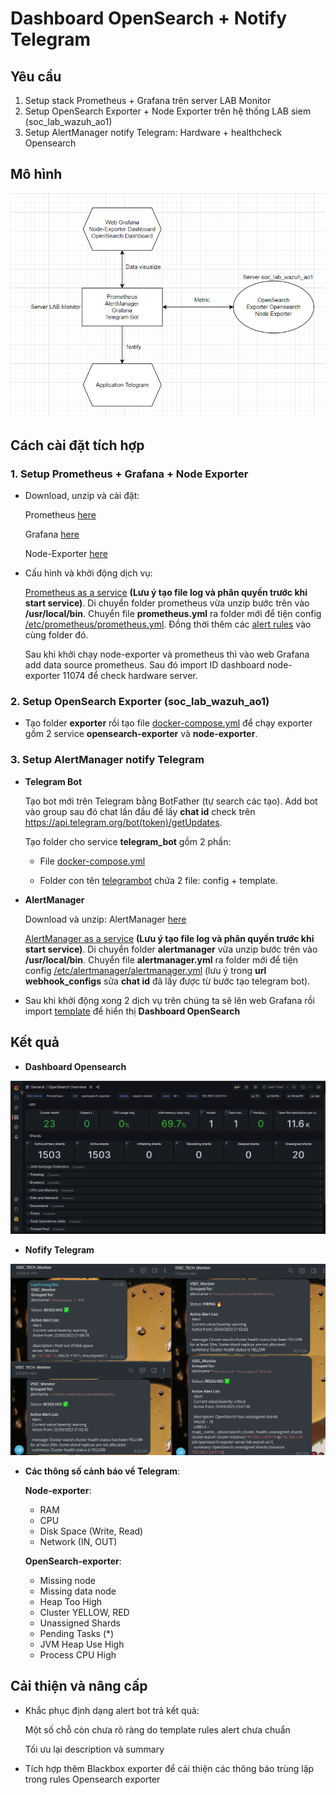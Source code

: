 # Dashboard OpenSearch + Notify Telegram
## Yêu cầu
1. Setup stack Prometheus + Grafana trên server LAB Monitor
2. Setup OpenSearch Exporter + Node Exporter trên hệ thống LAB siem (soc_lab_wazuh_ao1)
3. Setup AlertManager notify Telegram: Hardware + healthcheck Opensearch
## Mô hình
![Mo hinh](/Picture/Mo%20hinh.png)
## Cách cài đặt tích hợp
### 1. Setup Prometheus + Grafana + Node Exporter
- Download, unzip và cài đặt:

    Prometheus [here](https://github.com/prometheus/prometheus/releases/download/v2.43.0/prometheus-2.43.0.linux-amd64.tar.gz)
    
    Grafana [here](https://dl.grafana.com/enterprise/release/grafana-enterprise_9.4.7_amd64.deb)

    Node-Exporter [here](/Node-Exporter/docker-compose.yml)

- Cấu hình và khởi động dịch vụ:

    [Prometheus as a service](/Prometheus/prometheus.service) **(Lưu ý tạo file log và phân quyền trước khi start service)**. Di chuyển folder prometheus vừa unzip bước trên vào **/usr/local/bin**. Chuyển file **prometheus.yml** ra folder mới để tiện config [/etc/prometheus/prometheus.yml](/Prometheus/prometheus.yml). Đồng thời thêm các [alert rules](/Prometheus/alert/) vào cùng folder đó.

    Sau khi khởi chạy node-exporter và prometheus thì vào web Grafana add data source prometheus. Sau đó import ID dashboard node-exporter 11074 để check hardware server.

### 2. Setup OpenSearch Exporter (soc_lab_wazuh_ao1)
- Tạo folder **exporter** rồi tạo file [docker-compose.yml](/Opensearch-Exporter/docker-compose.yml) để chạy exporter gồm 2 service **opensearch-exporter** và **node-exporter**.

### 3. Setup AlertManager notify Telegram
- **Telegram Bot**

    Tạo bot mới trên Telegram bằng BotFather (tự search các tạo). Add bot vào group sau đó chat lần đầu để lấy **chat id** check trên https://api.telegram.org/bot(token)/getUpdates.

    Tạo folder cho service **telegram_bot** gồm 2 phần:

    - File [docker-compose.yml](/Telegram%20Bot/docker-compose.yml)
    
    - Folder con tên [telegrambot](/Telegram%20Bot/telegrambot/) chứa 2 file: config + template.

- **AlertManager**

    Download và unzip: AlertManager [here](https://github.com/prometheus/alertmanager/releases/download/v0.25.0/alertmanager-0.25.0.linux-amd64.tar.gz)

    [AlertManager as a service](/AlertManager/alertmanager.service) **(Lưu ý tạo file log và phân quyền trước khi start service)**. Di chuyển folder **alertmanager** vừa unzip bước trên vào **/usr/local/bin**. Chuyển file **alertmanager.yml** ra folder mới để tiện config [/etc/alertmanager/alertmanager.yml](/AlertManager/alertmanager.yml) (lưu ý trong **url webhook_configs** sửa **chat id** đã lấy được từ bước tạo telegram bot).

- Sau khi khởi động xong 2 dịch vụ trên chúng ta sẽ lên web Grafana rồi import [template](/Dashboard%20Template/Opensearch-overview.json) để hiển thị **Dashboard OpenSearch**

## Kết quả
- **Dashboard Opensearch**

![Dashboard Opensearch](/Picture/Opensearch%20Dashboard.png)

- **Nofify Telegram**

![Bot Telegram Notify](/Picture/Notify%20Telegram%20Bot.png)

- **Các thông số cảnh báo về Telegram**:
    
    **Node-exporter**:
    
    - RAM
    - CPU
    - Disk Space (Write, Read)
    - Network (IN, OUT)

    **OpenSearch-exporter**:
    
    - Missing node
    - Missing data node
    - Heap Too High
    - Cluster YELLOW, RED
    - Unassigned Shards
    - Pending Tasks (*)
    - JVM Heap Use High
    - Process CPU High

## Cải thiện và nâng cấp
- Khắc phục định dạng alert bot trả kết quả:

    Một số chỗ còn chưa rõ ràng do template rules alert chưa chuẩn
    
    Tối ưu lại description và summary

- Tích hợp thêm Blackbox exporter để cải thiện các thông báo trùng lặp trong rules Opensearch exporter